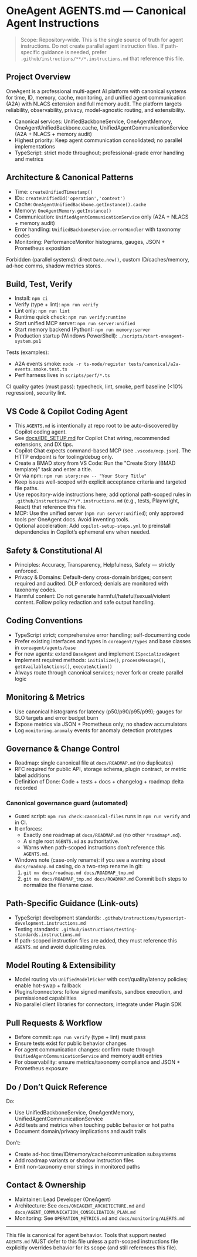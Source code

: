 # OneAgent AGENTS.md — Canonical Agent Instructions

> Scope: Repository-wide. This is the single source of truth for agent instructions. Do not create parallel agent instruction files. If path-specific guidance is needed, prefer `.github/instructions/**/*.instructions.md` that reference this file.

## Project Overview

OneAgent is a professional multi-agent AI platform with canonical systems for time, ID, memory, cache, monitoring, and unified agent communication (A2A) with NLACS extension and full memory audit. The platform targets reliability, observability, privacy, model-agnostic routing, and extensibility.

- Canonical services: UnifiedBackboneService, OneAgentMemory, OneAgentUnifiedBackbone.cache, UnifiedAgentCommunicationService (A2A + NLACS + memory audit)
- Highest priority: Keep agent communication consolidated; no parallel implementations
- TypeScript: strict mode throughout; professional-grade error handling and metrics

## Architecture & Canonical Patterns

- Time: `createUnifiedTimestamp()`
- IDs: `createUnifiedId('operation','context')`
- Cache: `OneAgentUnifiedBackbone.getInstance().cache`
- Memory: `OneAgentMemory.getInstance()`
- Communication: `UnifiedAgentCommunicationService` only (A2A + NLACS + memory audit)
- Error handling: `UnifiedBackboneService.errorHandler` with taxonomy codes
- Monitoring: PerformanceMonitor histograms, gauges, JSON + Prometheus exposition

Forbidden (parallel systems): direct `Date.now()`, custom ID/caches/memory, ad-hoc comms, shadow metrics stores.

## Build, Test, Verify

- Install: `npm ci`
- Verify (type + lint): `npm run verify`
- Lint only: `npm run lint`
- Runtime quick check: `npm run verify:runtime`
- Start unified MCP server: `npm run server:unified`
- Start memory backend (Python): `npm run memory:server`
- Production startup (Windows PowerShell): `./scripts/start-oneagent-system.ps1`

Tests (examples):

- A2A events smoke: `node -r ts-node/register tests/canonical/a2a-events.smoke.test.ts`
- Perf harness lives in `scripts/perf/*.ts`

CI quality gates (must pass): typecheck, lint, smoke, perf baseline (<10% regression), security lint.

## VS Code & Copilot Coding Agent

- This `AGENTS.md` is intentionally at repo root to be auto-discovered by Copilot coding agent.
- See [docs/IDE_SETUP.md](./docs/IDE_SETUP.md) for Copilot Chat wiring, recommended extensions, and DX tips.
- Copilot Chat expects command-based MCP (see `.vscode/mcp.json`). The HTTP endpoint is for tooling/debug only.
- Create a BMAD story from VS Code: Run the "Create Story (BMAD template)" task and enter a title.
- Or via npm: `npm run story:new -- "Your Story Title"`
- Keep issues well-scoped with explicit acceptance criteria and targeted file paths.
- Use repository-wide instructions here; add optional path-scoped rules in `.github/instructions/**/*.instructions.md` (e.g., tests, Playwright, React) that reference this file.
- MCP: Use the unified server (`npm run server:unified`); only approved tools per OneAgent docs. Avoid inventing tools.
- Optional acceleration: Add `copilot-setup-steps.yml` to preinstall dependencies in Copilot’s ephemeral env when needed.

## Safety & Constitutional AI

- Principles: Accuracy, Transparency, Helpfulness, Safety — strictly enforced.
- Privacy & Domains: Default-deny cross-domain bridges; consent required and audited. DLP enforced; denials are monitored with taxonomy codes.
- Harmful content: Do not generate harmful/hateful/sexual/violent content. Follow policy redaction and safe output handling.

## Coding Conventions

- TypeScript strict; comprehensive error handling; self-documenting code
- Prefer existing interfaces and types in `coreagent/types` and base classes in `coreagent/agents/base`
- For new agents: extend `BaseAgent` and implement `ISpecializedAgent`
- Implement required methods: `initialize()`, `processMessage()`, `getAvailableActions()`, `executeAction()`
- Always route through canonical services; never fork or create parallel logic

## Monitoring & Metrics

- Use canonical histograms for latency (p50/p90/p95/p99); gauges for SLO targets and error budget burn
- Expose metrics via JSON + Prometheus only; no shadow accumulators
- Log `monitoring.anomaly` events for anomaly detection prototypes

## Governance & Change Control

- Roadmap: single canonical file at `docs/ROADMAP.md` (no duplicates)
- RFC required for public API, storage schema, plugin contract, or metric label additions
- Definition of Done: Code + tests + docs + changelog + roadmap delta recorded

### Canonical governance guard (automated)

- Guard script: `npm run check:canonical-files` runs in `npm run verify` and in CI.
- It enforces:
  - Exactly one roadmap at `docs/ROADMAP.md` (no other `*roadmap*.md`).
  - A single root `AGENTS.md` as authoritative.
  - Warns when path-scoped instructions don’t reference this `AGENTS.md`.
- Windows note (case-only rename): if you see a warning about `docs/roadmap.md` casing, do a two-step rename in git:
  1.  `git mv docs/roadmap.md docs/ROADMAP_tmp.md`
  2.  `git mv docs/ROADMAP_tmp.md docs/ROADMAP.md`
      Commit both steps to normalize the filename case.

## Path-Specific Guidance (Link-outs)

- TypeScript development standards: `.github/instructions/typescript-development.instructions.md`
- Testing standards: `.github/instructions/testing-standards.instructions.md`
- If path-scoped instruction files are added, they must reference this `AGENTS.md` and avoid duplicating rules.

## Model Routing & Extensibility

- Model routing via `UnifiedModelPicker` with cost/quality/latency policies; enable hot-swap + fallback
- Plugins/connectors: follow signed manifests, sandbox execution, and permissioned capabilities
- No parallel client libraries for connectors; integrate under Plugin SDK

## Pull Requests & Workflow

- Before commit: `npm run verify` (type + lint) must pass
- Ensure tests exist for public behavior changes
- For agent communication changes: confirm route through `UnifiedAgentCommunicationService` and memory audit entries
- For observability: ensure metrics/taxonomy compliance and JSON + Prometheus exposure

## Do / Don’t Quick Reference

Do:

- Use UnifiedBackboneService, OneAgentMemory, UnifiedAgentCommunicationService
- Add tests and metrics when touching public behavior or hot paths
- Document domain/privacy implications and audit trails

Don’t:

- Create ad-hoc time/ID/memory/cache/communication subsystems
- Add roadmap variants or shadow instruction files
- Emit non-taxonomy error strings in monitored paths

## Contact & Ownership

- Maintainer: Lead Developer (OneAgent)
- Architecture: See `docs/ONEAGENT_ARCHITECTURE.md` and `docs/AGENT_COMMUNICATION_CONSOLIDATION_PLAN.md`
- Monitoring: See `OPERATION_METRICS.md` and `docs/monitoring/ALERTS.md`

---

This file is canonical for agent behavior. Tools that support nested `AGENTS.md` MUST defer to this file unless a path-scoped instructions file explicitly overrides behavior for its scope (and still references this file).
